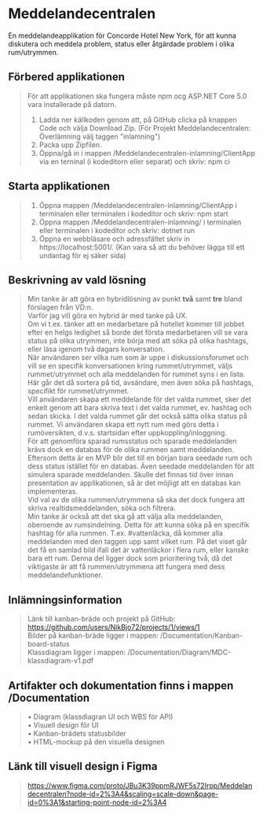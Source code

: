 # Meddelandecentralen
En meddelandeapplikation för Concorde Hotel New York, för att kunna diskutera och meddela problem, status eller åtgärdade problem i olika rum/utrymmen.

## Förbered applikationen
> För att applikationen ska fungera måste npm ocg ASP.NET Core 5.0 vara installerade på datorn.
>1. Ladda ner källkoden genom att, på GitHub clicka på knappen Code och välja Download Zip. (För Projekt Meddelandecentralen: Överlämning välj taggen "inlamning")
>2. Packa upp Zipfilen.  
>3. Öppna/gå in i mappen /Meddelandecentralen-inlamning/ClientApp via en terninal (i kodeditorn eller separat) och skriv: npm ci

## Starta applikationen
>1. Öppna mappen /Meddelandecentralen-inlamning/ClientApp i terminalen eller terminalen i kodeditor och skriv: npm start
>2. Öppna mappen /Meddelandecentralen-inlamning/ i terminalen eller terminalen i kodeditor och skriv: dotnet run
>3. Öppna en webbläsare och adressfältet skriv in https://localhost:5001/. (Kan vara så att du behöver lägga till ett undantag för ej säker sida)

## Beskrivning av vald lösning
>Min tanke är att göra en hybridlösning av punkt **två** samt **tre** bland förslagen från VD:n.  
Varför jag vill göra en hybrid är med tanke på UX.   
Om vi t.ex. tänker att en medarbetare på hotellet kommer till jobbet efter en helgs ledighet så borde det första medarbetaren vill se vara status på olika utrymmen, inte börja med att söka på olika hashtags, eller läsa igenom två dagars konversation.   
När användaren ser vilka rum som är uppe i diskussionsforumet och vill se en specifik konversationen kring rummet/utrymmet, väljs rummet/utrymmet och alla meddelanden för rummet syns i en lista. Här går det då sortera på tid, avsändare, men även söka på hashtags, specifikt för rummet/utrymmet.   
Vill användaren skapa ett meddelande för det valda rummet, sker det enkelt genom att bara skriva text i det valda rummet, ev. hashtag och sedan skicka. I det valda rummet går det också sätta olika status på rummet.
Vi användaren skapa ett nytt rum med görs detta i rumöversikten, d.v.s. startsidan efter uppkoppling/inloggning.   
För att genomföra sparad rumsstatus och sparade meddelanden krävs dock en databas för de olika rummen samt meddelanden. Eftersom detta är en MVP blir det till en början bara seedade rum och dess status istället för en databas. Även seedade meddelanden för att simulera sparade meddelanden. Skulle det finnas tid över innan presentation av applikationen, så är det möjligt att en databas kan implementeras.   
Vid val av de olika rummen/utrymmena så ska det dock fungera att skriva realtidsmeddelanden, söka och filtrera.   
Min tanke är också att det ska gå att välja alla meddelanden, oberoende av rumsindelning. Detta för att kunna söka på en specifik hashtag för alla rummen. T.ex. #vattenläcka, då kommer alla meddelanden med den taggen upp samt vilket rum. På det viset går det få en samlad bild ifall det är vattenläckor i flera rum, eller kanske bara ett rum. Denna del ligger dock som prioritering två, då det viktigaste är att få rummen/utrymmena att fungera med dess meddelandefunktioner.

## Inlämningsinformation
>Länk till kanban-bräde och projekt på GitHub: https://github.com/users/NikBjo72/projects/1/views/1   
>Bilder på kanban-bräde ligger i mappen: /Documentation/Kanban-board-status   
>Klassdiagram ligger i mappen: /Documentation/Diagram/MDC-klassdiagram-v1.pdf   

## Artifakter och dokumentation finns i mappen /Documentation
>• Diagram (klassdiagran UI och WBS för API)   
>• Visuell design för UI   
>• Kanban-brädets statusbilder   
>• HTML-mockup på den visuella designen   

## Länk till visuell design i Figma
>https://www.figma.com/proto/JBu3K39ppmRJWF5s72Irpp/Meddelandecentralen?node-id=2%3A4&scaling=scale-down&page-id=0%3A1&starting-point-node-id=2%3A4